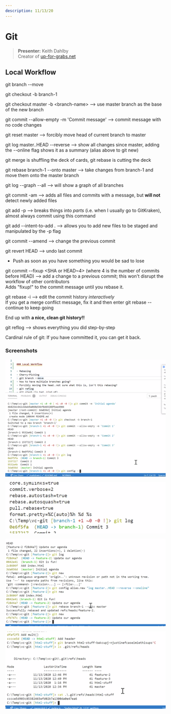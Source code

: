 ```yaml
---
description: 11/13/20
---
```


# Git

> **Presenter:** Keith Dahlby  
> Creator of [up-for-grabs.net](https://up-for-grabs.net/)

## Local Workflow

git branch --move

git checkout -b branch-1

git checkout master -b &lt;branch-name&gt; --&gt; use master branch as the base of the new branch

git commit --allow-empty -m 'Commit message' --&gt; commit message with no code changes

git reset master --&gt; forcibly move head of current branch to master

git log master..HEAD --reverse --&gt; show all changes since master, adding the --online flag shows it as a summary \(alias above to git new\)

git merge is shuffling the deck of cards, git rebase is cutting the deck

git rebase branch-1 --onto master --&gt; take changes from branch-1 and move them onto the master branch

git log --graph --all --&gt; will show a graph of all branches

git commit -am --&gt; adds all files and commits with a message, but **will not** detect newly added files

git add -p --&gt; breaks things into _parts_ \(i.e. when I usually go to GitKraken\), almost always commit using this command

git add --intent-to-add . --&gt; allows you to add new files to be staged and manipulated by the -p flag

git commit --amend --&gt; change the previous commit

git revert HEAD --&gt; undo last commit

* Push as soon as you have something you would be sad to lose

git commit --fixup &lt;SHA or HEAD~4&gt; \(where 4 is the number of commits before HEAD\) --&gt; add a change to a previous commit; this won't disrupt the workflow of other contributors  
Adds "fixup!" to the commit message until you rebase it.

git rebase -i --&gt; edit the commit history _interactively_  
If you get a merge conflict message, fix it and then enter git rebase --continue to keep going

End up with **a nice, clean git history!!**

git reflog --&gt; shows everything you did step-by-step

Cardinal rule of git: If you have committed it, you can get it back.

### Screenshots

![](../../.gitbook/assets/screen-shot-2020-11-13-at-1.36.28-pm.png)

![](../../.gitbook/assets/screen-shot-2020-11-13-at-1.37.07-pm.png)

![](../../.gitbook/assets/screen-shot-2020-11-13-at-1.46.56-pm.png)

![](../../.gitbook/assets/screen-shot-2020-11-13-at-2.20.02-pm.png)

